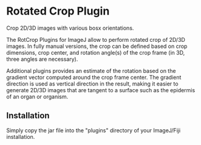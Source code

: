 # Rotated Crop Plugin 
Crop 2D/3D images with various bosx orientations.

The RotCrop Plugins for ImageJ allow to perform rotated crop of 2D/3D images.
In fully manual versions, the crop can be defined based on crop dimensions, crop center, 
and rotation angle(s) of the crop frame (in 3D, three angles are necessary).

Additional plugins provides an estimate of the rotation based on the gradient vector
computed around the crop frame center. The gradient direction is used as vertical direction 
in the result, making it easier to generate 2D/3D images that are tangent to a surface such as
the epidermis of an organ or organism.


## Installation

Simply copy the jar file into the "plugins" directory of your ImageJ/Fiji installation.


